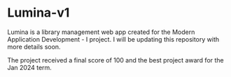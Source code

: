 # Lumina-v1


Lumina is a library management web app created for the Modern Application Development - I project. I will be updating this repository with more details soon.

The project received a final score of 100 and the best project award for the Jan 2024 term.
